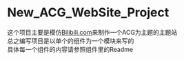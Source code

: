 # New_ACG_WebSite_Project
这个项目主要是模仿<a href="http://bilibili.com/">Bilibili.com</a>来制作一个ACG为主题的主题站<br>
总之编写项目是以单个的组件为一个模块来写的<br>
具体每一个组件的内容请参照组件里的Readme<br>
